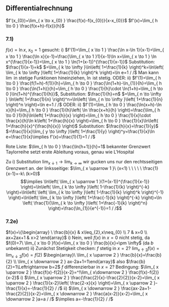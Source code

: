 ## Differentialrechnung
$f'(x_{0})=\lim_{ x \to x_{0} } \frac{f(x)-f(x_{0})}{x-x_{0}}$ $f'(x)=\lim_{ h \to 0 } \frac{f(x+h)-f(x)}{h}$

### 7.1)
$f(x)=\ln x,\ x_{0}=1$
gesucht: 
i) $f'(1)=\lim_{ x \to 1 } \frac{\ln x-\ln 1}{x-1}=\lim_{ x \to 1 } \frac{\ln x}{x-1}=\frac{\lim_{ x \to 1 }1}{x-1}\ln x=\lim_{ x \to 1 } \ln x^{\frac{1}{x-1}}=\lim_{ x \to 1 } \ln(1+(x-1))^{\frac{1}{x-1}}$ Substitution: $\frac{1}{x-1}=k$ $=\lim_{ k \to \infty }\ln\left( 1+\frac{1}{k} \right)^k=\ln\left( \lim_{ k \to \infty }\left( 1+\frac{1}{k} \right)^k \right)=\ln e=1 /  /$
Man kann $\lim$ in stetige Funktionen hineinziehen, $\ln$ ist stetig.
ODER:
ii) $f'(1)=\lim_{ h \to 0 } \frac{f(1+h)-f(1)}{h}=\lim_{ h \to 0 } \frac{\ln(1+h)-\ln_{1}}{h}=\lim_{ h \to 0 } \frac{\ln(1+h)}{h}=\lim_{ h \to 0 } \frac{1}{h}\cdot \ln(1+h)=\lim_{ h \to 0 }\ln(1+h)^{\frac{1}{h}}$, Substitution: $\frac{1}{h}=n$ $=\lim_{ n \to \infty } \ln\left( 1+\frac{1}{n} \right)^n=\ln\left( \lim_{ n \to \infty }\left( 1+\frac{1}{n} \right)^n \right)=\ln e=1 / /$
ODER:
ii) $f'(1)=\lim_{ h \to 0 } \frac{\ln(x+h)-\ln x}{h}=\lim_{ h \to 0 } \frac{1}{h}\left( \ln \frac{x+h}{h} \right)=\frac{\lim_{ h \to 0 }1}{h}\ln\left( 1+\frac{h}{x} \right)=\lim_{ h \to 0 } \frac{1}{x}\cdot \frac{x}{h}\ln k\left( 1+\frac{h}{x} \right)=\lim_{ h \to 0 } \frac{1}{x}\ln\left( 1+\frac{h}{x}^{\frac{h}{x}} \right)$ Substitution: $\frac{h}{x}=\frac{1}{y}$ $=\frac{1}{x}\lim_{ y \to \infty }\left( 1+\frac{1}{y} \right)^y=\frac{1}{x}\ln e=\frac{1}{x}\implies f'(x)=\frac{1}{1}=1 / /$

Rote Liste:
$\lim_{ h \to 0 } \frac{\ln(h+1)}{h}=1$ bekannter Grenzwert
Taylorreihe setzt erste Ableitung voraus, genau wie L'Hospital

Zu i)
Substitution $\lim_{ x \downarrow 1 }\to \lim_{ k \to \infty }$
wir gucken uns nur den rechtsseitigen Grenzwert an.
der linksseitige: $\lim_{ x \uparrow 1 }\ (x<1) \ \ \ \ \ \frac{1}{x-1}=-k\ (k>0)$
$$\implies \ln\left( \lim_{ x \uparrow 1 }(1+(x-1))^{\frac{1}{x-1}} \right)=\ln\left( \lim_{ k \to \infty }\left( 1-\frac{1}{k} \right)^{-k} \right)=\ln\left( \left( \lim_{ k \to \infty }\left( 1-\frac{1}{k} \right)^k \right)^{-1} \right)=\ln\left( \lim_{ k \to \infty }\left( 1+\frac{-1}{k} \right)^{-k} \right)=\ln \left( \frac{1}{\lim_{ k \to \infty }\left( 1+\frac{-1}{k} \right)^n} \right)=\frac{\ln_{1}}{e^{-1}}=1 / /$$

### 7.2e)
$f(x)=\{\begin{array} \ \frac{b}{x} & x\leq_{2},x\neq_{0} \\ 7 & x=0 \\ ax+2ax+1 & x>2 \end{array}$ 
i) Nein, weil $f(x)$ in $x=0$ nicht stetig, da $f(0)=7\ \lim_{ x \to 0 }f(x)=\lim_{ x \to 0 } \frac{b}{x}=\pm \infty$ (da $b$ unbekannt)
ii) Zunächst Stetigkeit checken: $f$ stetig in $x=2$?
	$\lim_{ x \uparrow 2 }f(x)=\lim_{ x \downarrow 2 }f(x)=f(2)$
	$\begin{array}\ \lim_{ x \uparrow 2 } \frac{b}{x}=\frac{b}{2}  \\ \lim_{ x \downarrow 2 } ax-2a+1=1\end{array}$ also $\frac{b}{2}=1\Leftrightarrow b=2$
	$f$ differenzierbar in  $x=2$? Bedingung: $\lim_{ x \uparrow 2 } \frac{f(x)-f(2)}{x-2}=^!\lim_{ x\downarrow 2 } \frac{f(x)-f(2)}{x-2}$
	i) $\lim_{ x \uparrow 2 } \frac{\frac{2}{x}-\frac{2}{2}}{x-2}=\lim_{ x \uparrow 2 } \frac{1}{x-2}\left( \frac{2-x}{x} \right)=\lim_{ x \uparrow 2 }-\frac{1}{x}=-\frac{1}{2} / /$
	ii) $\lim_{ x \downarrow 2 } \frac{ax-2a+1-\frac{2}{2}}{x-2}=\lim_{ x \downarrow 2 } \frac{a(x-2)}{x-2}=\lim_{ x \downarrow 2 }a=a / /$
	$\implies a=-\frac{1}{2} / /$
	